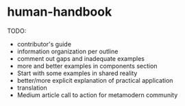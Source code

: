 # human-handbook

TODO: 

- contributor's guide
- information organization per outline
- comment out gaps and inadequate examples
- more and better examples in components section
- Start with some examples in shared reality
- better/more explicit explanation of practical application
- translation
- Medium article call to action for metamodern community